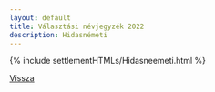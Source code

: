 ```yaml
---
layout: default
title: Választási névjegyzék 2022
description: Hidasnémeti
---
```


{% include settlementHTMLs/Hidasneemeti.html %}

[Vissza](./)